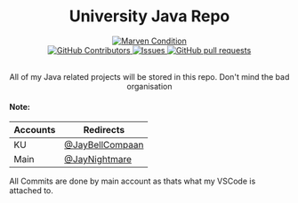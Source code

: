 <h1 align="center">University Java Repo</h1>

<div align="center">
    <a href="https://github.com/JayNightmare/Uni-Java-Commits/actions/workflows/maven.yml">
        <img alt="Marven Condition" src="https://github.com/JayNightmare/Uni-Java-Commits/actions/workflows/maven.yml/badge.svg"/>
    </a>
</div>

<div align="center">
    <a href="https://github.com/JayNightmare/Uni-Java-Commits/graphs/contributors">
      <img alt="GitHub Contributors" src="https://img.shields.io/github/contributors/JayNightmare/Uni-Java-Commits?color=2db94d" />
    </a>
    <a href="https://github.com/JayNightmare/Uni-Java-Commits/issues">
      <img alt="Issues" src="https://img.shields.io/github/issues/JayNightmare/Uni-Java-Commits?color=0088ff" />
    </a>
    <a href="https://github.com/JayNightmare/Uni-Java-Commits/pulls">
      <img alt="GitHub pull requests" src="https://img.shields.io/github/issues-pr/JayNightmare/Uni-Java-Commits?color=0088ff" />
    </a>
    <br/>
    <br/>
  <p>All of my Java related projects will be stored in this repo. Don't mind the bad organisation</p>
</div>

#### Note:
| Accounts | Redirects |
|----------|-----------|
| KU | [@JayBellCompaan](https://github.com/JayBellCompaan) |
| Main | [@JayNightmare](https://github.com/JayNightmare) |

All Commits are done by main account as thats what my VSCode is attached to.
